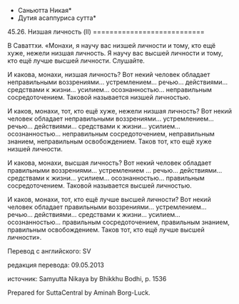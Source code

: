 * Саньютта Никая*
* Дутия асаппуриса сутта*

45\.26\. Низшая личность \(II\)
\=\=\=\=\=\=\=\=\=\=\=\=\=\=\=\=\=\=\=\=\=\=\=\=\=\=\=

В Саваттхи\. «Монахи, я научу вас низшей личности и тому, кто ещё хуже, нежели низшая личность\. Я научу вас высшей личности и тому, кто ещё лучше высшей личности\. Слушайте\.

И какова, монахи, низшая личность? Вот некий человек обладает неправильными воззрениями… устремлением… речью… действиями… средствами к жизни… усилием… осознанностью… неправильным сосредоточением\. Таковой называется низшей личностью\.

И каков, монахи, тот, кто ещё хуже, нежели низшая личность? Вот некий человек обладает неправильными воззрениями… устремлением… речью… действиями… средствами к жизни… усилием… осознанностью… неправильным сосредоточением, неправильным знанием, неправильным освобождением\. Таков тот, кто ещё хуже низшей личности\.

И какова, монахи, высшая личность? Вот некий человек обладает правильными воззрениями… устремлением … речью… действиями… средствами к жизни… усилием… осознанностью… правильным сосредоточением\. Таковой называется высшей личностью\.

И каков, монахи, тот, кто ещё лучше высшей личности? Вот некий человек обладает правильными воззрениями… устремлением… речью… действиями… средствами к жизни… усилием… осознанностью… правильным сосредоточением, правильным знанием, правильным освобождением\. Таков тот, кто ещё лучше высшей личности»\.

Перевод с английского: SV

редакция перевода: 09\.05\.2013

источник: Samyutta Nikaya by Bhikkhu Bodhi, p\. 1536

Prepared for SuttaCentral by Aminah Borg\-Luck\.